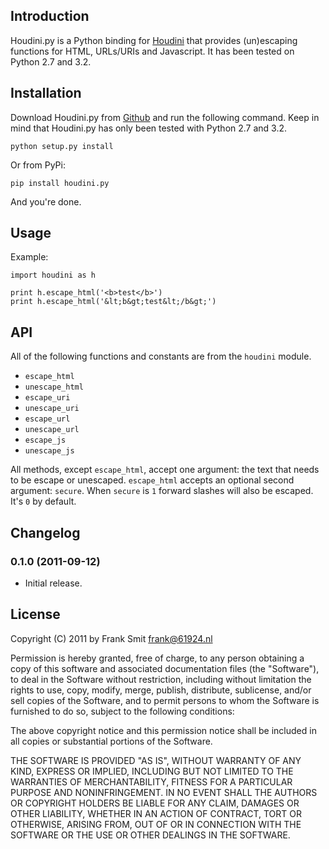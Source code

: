 ## Introduction

Houdini.py is a Python binding for [Houdini][0] that provides (un)escaping
functions for HTML, URLs/URIs and Javascript. It has been tested on Python 2.7
and 3.2.

 [0]: https://github.com/tanoku/houdini


## Installation

Download Houdini.py from [Github][1] and run the following command. Keep in
mind that Houdini.py has only been tested with Python 2.7 and 3.2.

    python setup.py install

Or from PyPi:

    pip install houdini.py

And you're done.


 [1]: https://github.com/FSX/houdini.py


## Usage

Example:

~~~~ {.python}
import houdini as h

print h.escape_html('<b>test</b>')
print h.escape_html('&lt;b&gt;test&lt;/b&gt;')
~~~~


## API

All of the following functions and constants are from the `houdini` module.

 * `escape_html`
 * `unescape_html`
 * `escape_uri`
 * `unescape_uri`
 * `escape_url`
 * `unescape_url`
 * `escape_js`
 * `unescape_js`

All methods, except `escape_html`, accept one argument: the text that needs to
be escape or unescaped. `escape_html` accepts an optional second argument:
`secure`. When `secure` is `1` forward slashes will also be escaped. It's `0`
by default.


## Changelog

### 0.1.0 (2011-09-12)

 * Initial release.


## License

Copyright (C) 2011 by Frank Smit <frank@61924.nl>

Permission is hereby granted, free of charge, to any person obtaining a copy
of this software and associated documentation files (the "Software"), to deal
in the Software without restriction, including without limitation the rights
to use, copy, modify, merge, publish, distribute, sublicense, and/or sell
copies of the Software, and to permit persons to whom the Software is
furnished to do so, subject to the following conditions:

The above copyright notice and this permission notice shall be included in
all copies or substantial portions of the Software.

THE SOFTWARE IS PROVIDED "AS IS", WITHOUT WARRANTY OF ANY KIND, EXPRESS OR
IMPLIED, INCLUDING BUT NOT LIMITED TO THE WARRANTIES OF MERCHANTABILITY,
FITNESS FOR A PARTICULAR PURPOSE AND NONINFRINGEMENT. IN NO EVENT SHALL THE
AUTHORS OR COPYRIGHT HOLDERS BE LIABLE FOR ANY CLAIM, DAMAGES OR OTHER
LIABILITY, WHETHER IN AN ACTION OF CONTRACT, TORT OR OTHERWISE, ARISING FROM,
OUT OF OR IN CONNECTION WITH THE SOFTWARE OR THE USE OR OTHER DEALINGS IN
THE SOFTWARE.
